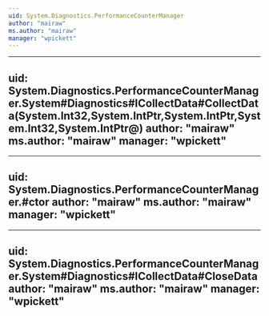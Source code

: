 ```yaml
---
uid: System.Diagnostics.PerformanceCounterManager
author: "mairaw"
ms.author: "mairaw"
manager: "wpickett"
---
```


---
uid: System.Diagnostics.PerformanceCounterManager.System#Diagnostics#ICollectData#CollectData(System.Int32,System.IntPtr,System.IntPtr,System.Int32,System.IntPtr@)
author: "mairaw"
ms.author: "mairaw"
manager: "wpickett"
---

---
uid: System.Diagnostics.PerformanceCounterManager.#ctor
author: "mairaw"
ms.author: "mairaw"
manager: "wpickett"
---

---
uid: System.Diagnostics.PerformanceCounterManager.System#Diagnostics#ICollectData#CloseData
author: "mairaw"
ms.author: "mairaw"
manager: "wpickett"
---
